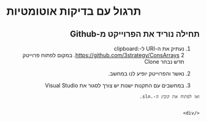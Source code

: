 # תרגול עם בדיקות אוטומטיות
<div dir="rtl" style="text-align: right;">


## תחילה נוריד את הפרוייקט מ-Github
1. נעתיק את ה-URI ל-clipboard:
    https://github.com/3strategy/ConsArrays
   2. במקום לפתוח פרוייטק חדש נבחר Clone
  3. נאשר והפרוייטק יופיע לנו במחשב.

   4. במחשבים עם התקנות ישנות יש צורך לסגור את Visual Studio 

    ואז לפתוח את קובץ ה-.sln.   


    </div>
